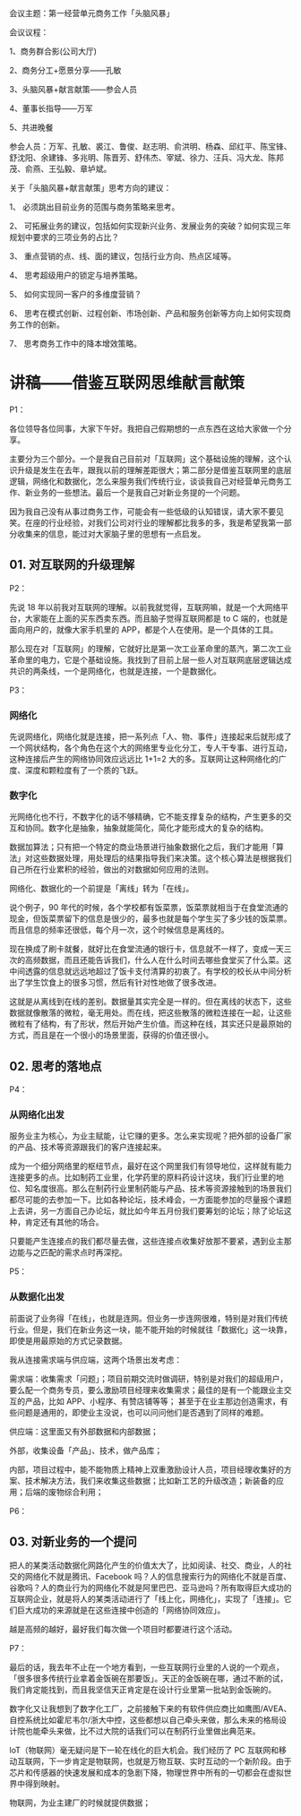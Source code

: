 会议主题：第一经营单元商务工作「头脑风暴」

会议议程：1、商务群合影(公司大厅)2、商务分工+愿景分享——孔敏3、头脑风暴+献言献策——参会人员4、董事长指导——万军

5、共进晚餐参会人员：万军、孔敏、裘江、鲁俊、赵志明、俞洪明、杨森、邱红平、陈宝锋、舒沈阳、余建锋、多兆明、陈晋芳、舒伟杰、宰斌、徐力、汪兵、冯大龙、陈邦茂、俞燕、王弘毅、章垆斌。

关于「头脑风暴+献言献策」思考方向的建议：

1、 必须跳出目前业务的范围与商务策略来思考。

2、 可拓展业务的建议，包括如何实现新兴业务、发展业务的突破？如何实现三年规划中要求的三项业务的占比？

3、 重点营销的点、线、面的建议，包括行业方向、热点区域等。

4、 思考超级用户的锁定与培养策略。

5、 如何实现同一客户的多维度营销？

6、 思考在模式创新、过程创新、市场创新、产品和服务创新等方向上如何实现商务工作的创新。

7、 思考商务工作中的降本增效策略。

# 讲稿——借鉴互联网思维献言献策

P1：

各位领导各位同事，大家下午好。我把自己假期想的一点东西在这给大家做一个分享。

主要分为三个部分。一个是我自己目前对「互联网」这个基础设施的理解，这个认识升级是发生在去年，跟我以前的理解差距很大；第二部分是借鉴互联网里的底层逻辑，网络化和数据化，怎么来服务我们传统行业，谈谈我自己对经营单元商务工作、新业务的一些想法。最后一个是我自己对新业务提的一个问题。

因为我自己没有从事过商务工作，可能会有一些低级的认知错误，请大家不要见笑。在座的行业经验，对我们公司对行业的理解都比我多的多，我是希望我第一部分收集来的信息，能过对大家脑子里的思想有一点启发。

## 01. 对互联网的升级理解

P2：

先说 18 年以前我对互联网的理解。以前我就觉得，互联网嘛，就是一个大网络平台，大家能在上面的买东西卖东西。而且脑子觉得互联网都是 to C 端的，也就是面向用户的，就像大家手机里的 APP，都是个人在使用。是一个具体的工具。

那么现在对「互联网」的理解，它就好比是第一次工业革命里的蒸汽，第二次工业革命里的电力，它是个基础设施。我找到了目前上层一些人对互联网底层逻辑达成共识的两条线，一个是网络化，也就是连接，一个是数据化。

P3：

### 网络化

先说网络化，网络化就是连接，把一系列点「人、物、事件」连接起来后就形成了一个网状结构，各个角色在这个大的网络里专业化分工，专人干专事、进行互动，这种连接后产生的网络协同效应远远比 1+1=2 大的多。互联网让这种网络化的广度、深度和颗粒度有了一个质的飞跃。

### 数字化

光网络化也不行，不数字化的话不够精确，它不能支撑复杂的结构，产生更多的交互和协同。数字化是抽象，抽象就能简化，简化才能形成大的复杂的结构。

数据加算法；只有把一个特定的商业场景进行抽象数据化之后，我们才能用「算法」对这些数据处理，用处理后的结果指导我们来决策。这个核心算法是根据我们自己所在行业累积的经验，做出的对数据如何应用的法则。

网络化、数据化的一个前提是「离线」转为「在线」。

说个例子，90 年代的时候，各个学校都有饭菜票，饭菜票就相当于在食堂流通的现金，但饭菜票留下的信息是很少的，最多也就是每个学生买了多少钱的饭菜票。而且信息的频率还很低，每个月一次，这个时候信息是离线的。

现在换成了刷卡就餐，就好比在食堂流通的银行卡，信息就不一样了，变成一天三次的高频数据，而且还能告诉我们，什么人在什么时间去哪些食堂买了什么菜。这中间透露的信息就远远地超过了饭卡支付清算的初衷了。有学校的校长从中间分析出了学生饮食上的很多习惯，然后有针对性地做了很多改进。

这就是从离线到在线的差别。数据量其实完全是一样的。但在离线的状态下，这些数据就像散落的微粒，毫无用处。而在线，把这些散落的微粒连接在一起，让这些微粒有了结构，有了形状，然后开始产生价值。而这种在线，其实还只是最原始的方式，而且是在一个很小的场景里面，获得的价值还很小。

## 02. 思考的落地点

P4：

### 从网络化出发

服务业主为核心，为业主赋能，让它赚的更多。怎么来实现呢？把外部的设备厂家的产品、技术等资源跟我们的客户连接起来。

成为一个细分网络里的枢纽节点，最好在这个网里我们有领导地位，这样就有能力连接更多的点。比如制药工业里，化学药里的原料药设计这块，我们行业里的地位、知名度很高。那么在制药行业里制药能与产品、技术等资源接触到的场景我们都尽可能的去参加一下。比如各种论坛，技术峰会，一方面能参加的尽量报个课题上去讲，另一方面自己办论坛，就比如今年五月份我们要筹划的论坛；除了论坛这种，肯定还有其他的场合。

只要能产生连接点的我们都尽量去做，这些连接点收集好放那不要紧，遇到业主那边能与之匹配的需求点时再深挖。

P5：

### 从数据化出发

前面说了业务得「在线」，也就是连网。但业务一步连网很难，特别是对我们传统行业。但是，我们在新业务这一块，能不能开始的时候就往「数据化」这一块靠，即使是用最原始的方式记录数据。

我从连接需求端与供应端，这两个场景出发考虑：

需求端：收集需求「问题」；项目前期交流时做调研，特别是对我们的超级用户，要么配一个商务专员，要么激励项目经理来收集需求；最佳的是有一个能跟业主交互的产品，比如 APP、小程序、有赞店铺等等；
甚至于在业主那边创造需求，有些问题是通用的，即使业主没说，也可以问问他们是否遇到了同样的难题。

供应端：这里面又有外部数据和内部数据；

外部，收集设备「产品」、技术，做产品库；

内部，项目过程中，能不能物质上精神上双重激励设计人员，项目经理收集好的方案、技术解决方法，我们来收集这些数据；比如新工艺的升级改造；新装备的应用；后端的废物综合利用；

P6：

## 03. 对新业务的一个提问

把人的某类活动数据化网路化产生的价值太大了，比如阅读、社交、商业，人的社交的网络化不就是腾讯、Facebook 吗？人的信息搜索行为的网络化不就是百度、谷歌吗？人的商业行为的网络化不就是阿里巴巴、亚马逊吗？所有取得巨大成功的互联网企业，就是将人的某类活动进行了「线上化，网络化」，实现了「连接」。它们巨大成功的来源就是在这些连接中创造的「网络协同效应」。

越是高频的越好，最好我们每次做一个项目时都要进行这个活动。

P7：

最后的话，我去年不止在一个地方看到，一些互联网行业里的人说的一个观点，「很多很多传统行业拿着金饭碗在那要饭」。天正的金饭碗在哪，通过不断的试，我们肯定能找到，而且我坚信天正肯定是在设计行业里第一批站到金饭碗的。

数字化又让我想到了数字化工厂，之前接触下来的有软件供应商比如鹰图/AVEA、自控系统比如霍尼韦尔/浙大中控，这些都想以自己牵头来做，那么未来的格局设计院也能牵头来做，比不过大院的话我们可以在制药行业里做出典范来。

loT（物联网）毫无疑问是下一轮在线化的巨大机会。我们经历了 PC 互联网和移动互联网，下一步肯定是物联网，也就是万物互联、实时互动的一个新阶段。由于芯片和传感器的快速发展和成本的急剧下降，物理世界中所有的一切都会在虚拟世界中得到映射。

物联网，为业主建厂的时候就提供数据；